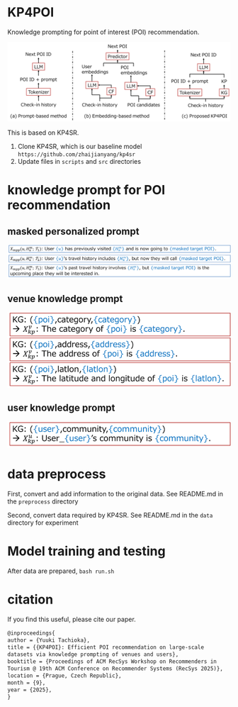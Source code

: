 # KP4POI
Knowledge prompting for point of interest (POI) recommendation.

![KP4POI](image/LLM_recom.png)

This is based on KP4SR.
1. Clone KP4SR, which is our baseline model `https://github.com/zhaijianyang/kp4sr`
2. Update files in `scripts` and `src` directories

# knowledge prompt for POI recommendation

## masked personalized prompt
![MPP](image/mpp.png)
## venue knowledge prompt
![kp_venue](image/kp_venue.png)
## user knowledge prompt
![kp_user](image/kp_user.png)


# data preprocess
First, convert and add information to the original data.
See README.md in the `preprocess` directory

Second, convert data required by KP4SR.
See README.md in the `data` directory for experiment

# Model training and testing
After data are prepared, `bash run.sh`

# citation
If you find this useful, please cite our paper.
```
@inproceedings{
author = {Yuuki Tachioka},
title = {{KP4POI}: Efficient POI recommendation on large-scale datasets via knowledge prompting of venues and users},
booktitle = {Proceedings of ACM RecSys Workshop on Recommenders in Tourism @ 19th ACM Conference on Recommender Systems (RecSys 2025)},
location = {Prague, Czech Republic},
month = {9},
year = {2025},
}
```
